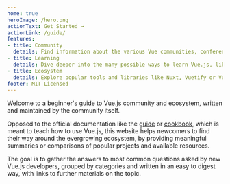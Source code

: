 ```yaml
---
home: true
heroImage: /hero.png
actionText: Get Started →
actionLink: /guide/
features:
- title: Community
  details: Find information about the various Vue communities, conferences, the current job market and more.
- title: Learning
  details: Dive deeper into the many possible ways to learn Vue.js, like official docs, popular blogs, books, courses or podcasts.
- title: Ecosystem
  details: Explore popular tools and libraries like Nuxt, Vuetify or Vuepress. Learn about their specific use cases and differences.
footer: MIT Licensed
---
```

Welcome to a beginner's guide to Vue.js community and ecosystem, written and maintained by the community itself.

Opposed to the official documentation like the [guide](https://vuejs.org/v2/guide/) or [cookbook](https://vuejs.org/v2/cookbook/), which is meant to teach how to use Vue.js, this website helps newcomers to find their way around the evergrowing ecosystem, by providing meaningful summaries or comparisons of popular projects and available resources.

The goal is to gather the answers to most common questions asked by new Vue.js developers, grouped by categories and written in an easy to digest way, with links to further materials on the topic.